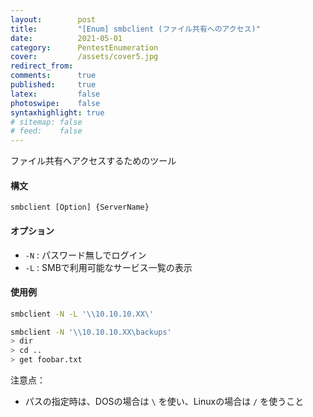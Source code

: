 ```yaml
---
layout:        post
title:         "[Enum] smbclient (ファイル共有へのアクセス)"
date:          2021-05-01
category:      PentestEnumeration
cover:         /assets/cover5.jpg
redirect_from:
comments:      true
published:     true
latex:         false
photoswipe:    false
syntaxhighlight: true
# sitemap: false
# feed:    false
---
```


ファイル共有へアクセスするためのツール

#### 構文

```
smbclient [Option] {ServerName}
```

#### オプション

- `-N` : パスワード無しでログイン
- `-L` : SMBで利用可能なサービス一覧の表示

#### 使用例

```bash
smbclient -N -L '\\10.10.10.XX\'
```

```bash
smbclient -N '\\10.10.10.XX\backups'
> dir
> cd ..
> get foobar.txt
```

注意点：

- パスの指定時は、DOSの場合は `\` を使い、Linuxの場合は `/` を使うこと
